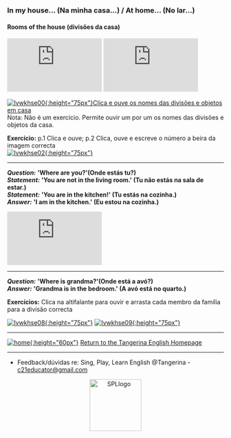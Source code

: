 ### In my house... (Na minha casa...) / At home... (No lar...)

#### Rooms of the house (divisões da casa) 

<iframe width="220" height="124" src="https://www.youtube.com/embed/1lqZmMu5wkk" title="YouTube video player" frameborder="0" allow="accelerometer; autoplay; clipboard-write; encrypted-media; gyroscope; picture-in-picture; web-share" allowfullscreen></iframe> <iframe width="220" height="124" src="https://www.youtube.com/embed/aOSJZbHoiY8" title="YouTube video player" frameborder="0" allow="accelerometer; autoplay; clipboard-write; encrypted-media; gyroscope; picture-in-picture; web-share" allowfullscreen></iframe>  
 
[![lvwkhse00](https://1blockatatime.github.io/English/images2/lvwkhse00.png){:height="75px"}](https://www.liveworksheets.com/zh1425649jp)[Clica e ouve os nomes das divisões e objetos em casa](https://www.liveworksheets.com/zh1425649jp)   
Nota: Não é um exercício. Permite ouvir um por um os nomes das divisões e objetos da casa.     

**Exercício:** p.1 Clica e ouve; p.2 Clica, ouve e escreve o número a beira da imagem correcta  
[![lvwkhse02](https://1blockatatime.github.io/English/images2/lvwkhse02.png){:height="75px"}](https://www.liveworksheets.com/worksheets/en/English_as_a_Second_Language_(ESL)/Rooms_in_the_house/Parts_of_the_house_tp18820nz)     

***  

***Question:*** **'Where are you?'(Onde estás tu?)**  
***Statement:*** **'You are not in the living room.' (Tu não estás na sala de estar.)**    
***Statement:*** **'You are in the kitchen!' (Tu estás na cozinha.)**  
***Answer:*** **'I am in the kitchen.' (Eu estou na cozinha.)**  

<iframe width="220" height="124" src="https://www.youtube.com/embed/WfLBN0FVYNM" title="YouTube video player" frameborder="0" allow="accelerometer; autoplay; clipboard-write; encrypted-media; gyroscope; picture-in-picture; web-share" allowfullscreen></iframe>  

***  

***Question:*** **'Where is grandma?'(Onde está a avó?)**   
***Answer:*** **'Grandma is in the bedroom.' (A avó está no quarto.)**   

**Exercícios:** Clica na altifalante para ouvir e arrasta cada membro da família para a divisão correcta   

[![lvwkhse08](https://1blockatatime.github.io/English/images2/lvwkhse08.png){:height="75px"}](https://www.liveworksheets.com/worksheets/en/English_as_a_Second_Language_(ESL)/The_family/Where_is_the_family$_nu1098209nz) [![lvwkhse09](https://1blockatatime.github.io/English/images2/lvwkhse09.png){:height="75px"}](https://www.liveworksheets.com/worksheets/en/English_as_a_Second_Language_(ESL)/Rooms_in_the_house/My_House_my_family_(Listen_and_drag)_je1100602mz)  

***  

[![home](https://1blockatatime.github.io/English/images/home.png){:height="60px"}](https://tangerina-pt.github.io/English) [Return to the Tangerina English Homepage](https://tangerina-pt.github.io/English)  

***
* Feedback/dúvidas re: Sing, Play, Learn English @Tangerina - c21educator@gmail.com  
<p align="center">
<img width="120" src="https://1blockatatime.github.io/English/images2/spl_logo.png" alt="SPLlogo">
</p>
